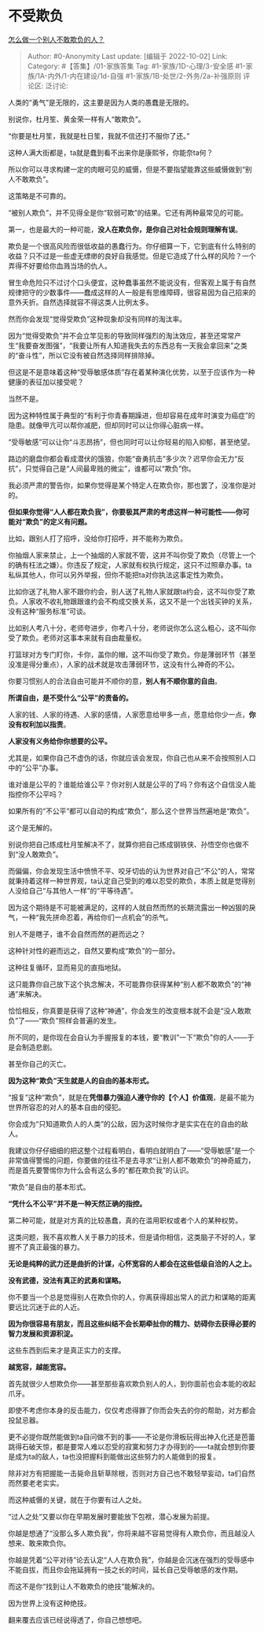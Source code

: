 # 不受欺负
[怎么做一个别人不敢欺负的人？](https://www.zhihu.com/question/431416943/answer/2697791044)

> Author: #0-Anonymity
> Last update: [编辑于 2022-10-02]
> Link:
> Category: #【答集】/01-家族答集
> Tag: #1-家族/1D-心理/3-安全感 #1-家族/1A-内外/1-内在建设/1d-自强 #1-家族/1B-处世/2-外务/2a-补强原则
> 评论区:
> 泛讨论:

人类的“勇气”是无限的，这主要是因为人类的愚蠢是无限的。

别说你，杜月笙、黄金荣一样有人“敢欺负”。

“你要是杜月笙，我就是杜日笙，我就不信还打不服你了还。”

这种人满大街都是，ta就是蠢到看不出来你是康熙爷，你能奈ta何？

所以你可以寻求构建一定的肉眼可见的威慑，但是不要指望能靠这些威慑做到“别人不敢欺负”。

这策略是不可靠的。

“被别人欺负”，并不见得全是你“软弱可欺”的结果。它还有两种最常见的可能。

第一，也是最大的一种可能，**没人在欺负你，是你自己对社会规则理解有误**。

欺负是一个很高风险而很低收益的愚蠢行为。你仔细算一下，它到底有什么特别的收益？只不过是一些虚无缥缈的良好自我感觉。但是它造成了什么样的风险？一个弄得不好要给你血溅当场的仇人。

冒生命危险只不过讨个口头便宜，这种蠢事虽然不能说没有，但客观上属于有自然规律把守的少数事件——蠢成这样的人一般是有思维障碍，很容易因为自己招来的意外夭折。自然选择就容不得这类人比例太多。

然而你会发现“觉得受欺负”这种现象却没有同样的淘汰率。

因为“觉得受欺负”并不会立竿见影的导致同样强烈的淘汰效应，甚至还常常产生“我要奋发图强”，“我要让所有人知道我失去的东西总有一天我会拿回来”之类的“奋斗性”，所以它没有被自然选择同样排除掉。

但这是不是意味着这种“受辱敏感体质”存在着某种演化优势，以至于应该作为一种健康的表征加以接受呢？

当然不是。

因为这种特性属于典型的“有利于你青春期躁进，但却容易在成年时演变为癌症”的隐患。就像甲亢可以帮你减肥，但却同时可以让你得心脏病一样。

“受辱敏感”可以让你“斗志昂扬”，但也同时可以让你轻易的陷入抑郁，甚至绝望。

路边的磨盘你都会看成潜伏的饿狼，你能“奋勇抗击”多少次？迟早你会无力“反抗”，只觉得自己是“人间最卑贱的微尘”，谁都可以“欺负”你。

我必须严肃的警告你，如果你觉得是某个特定人在欺负你，那也罢了，没准你是对的。

**但如果你觉得“人人都在欺负我”，你要极其严肃的考虑这样一种可能性——你可能对“欺负”的定义有问题。**

比如，跟别人打了招呼，没给你打招呼，并不能称为欺负。

你抽烟人家来禁止，上一个抽烟的人家就不管，这并不叫你受了欺负（尽管上一个的确有枉法之嫌）。你违反了规定，人家就有权执行规定，这只不过照章办事。ta私纵其他人，你可以另外举报，但你不能把ta对你执法这事定性为欺负。

比如你送了礼物人家不跟你约会，别人送了礼物人家就跟ta约会，这不叫你受了欺负。人家收不收礼物跟跟谁约会不构成交换关系，这又不是一个出钱买钟的关系，没有这种“服务标准“可谈。

比如别人考八十分，老师夸进步，你考八十分，老师说你怎么这么粗心，这不叫你受了欺负。老师对这事本来就有自由裁量权。

打篮球对方专门盯你，卡你，盖你的帽，这不叫你受了欺负。你是薄弱环节（甚至没准是得分重点），人家的战术就是攻击薄弱环节，这没有什么神奇的不公。

你要习惯别人的合法自由可能并不顺你的意，**别人有不顺你意的自由**。

**所谓自由，是不受什么“公平”的责备的。**

人家的钱、人家的待遇、人家的感情，人家愿意给甲多一点，愿意给你少一点，**你没有权利加以指责**。

**人家没有义务给你你想要的公平。**

尤其是，如果你自己不虚伪的话，你就应该会发现，你自己也从来不会按照别人口中的“公平”办事。

谁对谁是公平的？谁能给谁公平？你对别人就是公平的了吗？你有这个自信没人能指控你不公平吗？

如果所有的“不公平”都可以自动的构成“欺负”，那么这个世界当然遍地是“欺负”。

这个是无解的。

别说你把自己练成杜月笙解决不了，就算你把自己练成钢铁侠、孙悟空你也做不到“没人敢欺负”。

而偏偏，你会发现生活中愤愤不平、咬牙切齿的认为世界对自己“不公”的人，常常就秉持着这样一种世界观，ta认定自己受到的难以忍受的欺负，本质上就是觉得别人没给自己“与其他人一样”的“平等待遇”。

因为这个期待是不可能被满足的，这样的人就自然而然的长期流露出一种凶狠的戾气，一种“我先拼命忍着，再给你们一点机会”的杀气。

别人不是瞎子，谁不会自然而然的避而远之？

这种针对性的避而远之，自然又要构成“欺负”的一部分。

这种往复循环，显而易见的直指地狱。

这只能靠你自己放下这个执念解决，不可能靠你获得某种“别人都不敢欺负”的“神通”来解决。

恰恰相反，你真要是获得了这种“神通”，你会发生的改变根本就不会是“没人敢欺负”了——“欺负”照样会普遍的发生。

所不同的，是你现在会自认为手握报复的本钱，要“教训”一下“欺负”你的人——于是会制造悲剧。

甚至你自己的灭亡。

**因为这种“欺负”天生就是人的自由的基本形式。**

“报复”这种“欺负”，就是在**凭借暴力强迫人遵守你的【个人】价值观**，是最不能为世界所容忍的对人的基本自由的侵犯。

你会成为“只知道欺负人的人类”的公敌，因为这时候你才是实实在在的自由的敌人。

我建议你仔仔细细的把这整个过程看明白，看明白就明白了——“受辱敏感”是一个非常值得警惕的问题，你要做的往往不是去寻求“让别人都不敢欺负”的神奇威力，而是首先要警惕你为什么会有这么多的“都在欺负我”的认识。

“欺负”是自由的基本形式。

**“凭什么不公平”并不是一种天然正确的指控。**

第二种可能，就是对方真的比较愚蠢，真的在滥用职权或者个人的某种权势。

这类问题，我不喜欢教人关于暴力的技术，但是请你相信，这类脑子不好的人，掌握不了真正最强的暴力。

**无论是纯粹的武力还是曲折的计谋，心怀宽容的人都会在这些低级自洽的人之上。**

**没有武德，没法有真正的武勇和谋略。**

你不要当一个总是觉得别人在欺负你的人，你离获得超出常人的武力和谋略的距离要远比沉迷于此的人近。

**因为你很容易有朋友，而且这些纠结不会长期牵扯你的精力、妨碍你去获得必要的智力发展和资源积淀。**

这些东西到后来才是真正实力的支撑。

**越宽容，越能宽容。**

首先就很少人想欺负你——甚至那些喜欢欺负别人的人，到你面前也会本能的收起爪牙。

即使不考虑你本身的反击能力，仅仅考虑得罪了你而会失去的你的帮助，对方都会投鼠忌器。

更不必提你既然能做到ta自问做不到的事——不论是你滑板玩得出神入化还是芭蕾跳得石破天惊，都是要常人难以忍受的寂寞和努力才办得到的——ta就会想到你要是成为ta的敌人，ta也没把握料到能做出这些努力的人能做到的报复。

除非对方有把握能一击毙命且斩草除根，否则对方自己也不敢轻举妄动，ta们自然而然要老老实实。

而这种威慑的关键，就在于你要有过人之处。

“过人之处“又要以你在早期发展时要能放下包袱，潜心发展为前提。

你越是想通了“没那么多人欺负我”，你将来越不容易觉得有人欺负你，而且越没人想来、敢来欺负你。

你越是凭着“公平对待”论去认定“人人在欺负我”，你越是会沉迷在强烈的受辱感中不能自拔，而且你会拖延拥有一技之长的时间，延长自己受辱敏感的发作期。

而这不是你“找到让人不敢欺负的绝技”能解决的。

因为世界上没有这种绝技。

翻来覆去应该已经说得透了，你自己想想吧。
